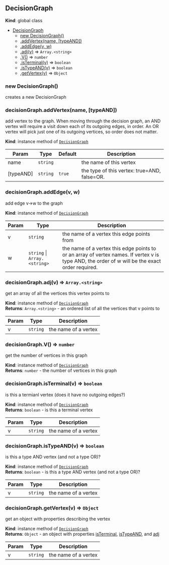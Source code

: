 <a name="DecisionGraph"></a>
## DecisionGraph
**Kind**: global class  

* [DecisionGraph](#DecisionGraph)
  * [new DecisionGraph()](#new_DecisionGraph_new)
  * [.addVertex(name, [typeAND])](#DecisionGraph+addVertex)
  * [.addEdge(v, w)](#DecisionGraph+addEdge)
  * [.adj(v)](#DecisionGraph+adj) ⇒ <code>Array.&lt;string&gt;</code>
  * [.V()](#DecisionGraph+V) ⇒ <code>number</code>
  * [.isTerminal(v)](#DecisionGraph+isTerminal) ⇒ <code>boolean</code>
  * [.isTypeAND(v)](#DecisionGraph+isTypeAND) ⇒ <code>boolean</code>
  * [.getVertex(v)](#DecisionGraph+getVertex) ⇒ <code>Object</code>

<a name="new_DecisionGraph_new"></a>
### new DecisionGraph()
creates a new DecisionGraph

<a name="DecisionGraph+addVertex"></a>
### decisionGraph.addVertex(name, [typeAND])
add vertex to the graph. When moving through the decision graph, an AND vertex
will require a visit down each of its outgoing edges, in order. An OR vertex
will pick just one of its outgoing vertices, so order does not matter.

**Kind**: instance method of <code>[DecisionGraph](#DecisionGraph)</code>  

| Param | Type | Default | Description |
| --- | --- | --- | --- |
| name | <code>string</code> |  | the name of this vertex |
| [typeAND] | <code>string</code> | <code>true</code> | the type of this vertex: true=AND, false=OR. |

<a name="DecisionGraph+addEdge"></a>
### decisionGraph.addEdge(v, w)
add edge v->w to the graph

**Kind**: instance method of <code>[DecisionGraph](#DecisionGraph)</code>  

| Param | Type | Description |
| --- | --- | --- |
| v | <code>string</code> | the name of a vertex this edge points from |
| w | <code>string</code> &#124; <code>Array.&lt;string&gt;</code> | the name of a vertex this edge points to or an array of vertex names. If vertex v is type AND, the order of w will be the exact order required. |

<a name="DecisionGraph+adj"></a>
### decisionGraph.adj(v) ⇒ <code>Array.&lt;string&gt;</code>
get an array of all the vertices this vertex points to

**Kind**: instance method of <code>[DecisionGraph](#DecisionGraph)</code>  
**Returns**: <code>Array.&lt;string&gt;</code> - an ordered list of all the vertices that v points to  

| Param | Type | Description |
| --- | --- | --- |
| v | <code>string</code> | the name of a vertex |

<a name="DecisionGraph+V"></a>
### decisionGraph.V() ⇒ <code>number</code>
get the number of vertices in this graph

**Kind**: instance method of <code>[DecisionGraph](#DecisionGraph)</code>  
**Returns**: <code>number</code> - the number of vertices in this graph  
<a name="DecisionGraph+isTerminal"></a>
### decisionGraph.isTerminal(v) ⇒ <code>boolean</code>
is this a termianl vertex (does it have no outgoing edges?)

**Kind**: instance method of <code>[DecisionGraph](#DecisionGraph)</code>  
**Returns**: <code>boolean</code> - is this a terminal vertex  

| Param | Type | Description |
| --- | --- | --- |
| v | <code>string</code> | the name of a vertex |

<a name="DecisionGraph+isTypeAND"></a>
### decisionGraph.isTypeAND(v) ⇒ <code>boolean</code>
is this a type AND vertex (and not a type OR)?

**Kind**: instance method of <code>[DecisionGraph](#DecisionGraph)</code>  
**Returns**: <code>boolean</code> - is this a type AND vertex (and not a type OR)?  

| Param | Type | Description |
| --- | --- | --- |
| v | <code>string</code> | the name of a vertex |

<a name="DecisionGraph+getVertex"></a>
### decisionGraph.getVertex(v) ⇒ <code>Object</code>
get an object with properties describing the vertex

**Kind**: instance method of <code>[DecisionGraph](#DecisionGraph)</code>  
**Returns**: <code>Object</code> - an object with properties [isTerminal](#DecisionGraph+isTerminal),
[isTypeAND](#DecisionGraph+isTypeAND), and [adj](#DecisionGraph+adj)  

| Param | Type | Description |
| --- | --- | --- |
| v | <code>string</code> | the name of a vertex |

